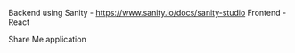 Backend using Sanity - https://www.sanity.io/docs/sanity-studio
Frontend - React

Share Me application
